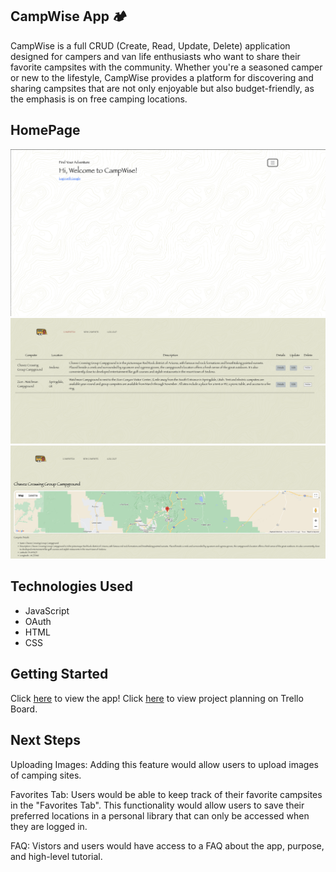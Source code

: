 ## CampWise App 🏕️
CampWise is a full CRUD (Create, Read, Update, Delete) application designed for campers and van life enthusiasts who want to share their favorite campsites with the community. Whether you're a seasoned camper or new to the lifestyle, CampWise provides a platform for discovering and sharing campsites that are not only enjoyable but also budget-friendly, as the emphasis is on free camping locations.

## HomePage 
![Landing Page](/images/Landing_pg.jpg)
![All Campsites Page](/images/All.jpg)
![Longitude and Latitude of Campsite Entered by User](/images/map.jpg)

## Technologies Used 
- JavaScript
- OAuth 
- HTML
- CSS

## Getting Started 
Click [here](https://campsite-app-1f55c47c44e7.herokuapp.com) to view the app!
Click [here](https://trello.com/invite/b/uzPKXO9F/ATTI93c5e16877e1b28b9c4c212afb174bd7A67E6C32/project-2-full-stack-crud-app) to view project planning on Trello Board.

## Next Steps 
Uploading Images: 
Adding this feature would allow users to upload images of camping sites. 

Favorites Tab: 
Users would be able to keep track of their favorite campsites in the "Favorites Tab". This functionality would allow users to save their preferred locations in a personal library that can only be accessed when they are logged in. 

FAQ: 
Vistors and users would have access to a FAQ about the app, purpose, and high-level tutorial.  
